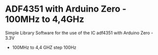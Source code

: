 # ADF4351 with Arduino Zero - 100MHz to 4,4GHz
Simple Library Software for the use of the IC adf4351 with Arduino Zero - 3.3V
- 100MHz to 4,4 GHZ step 100Hz
